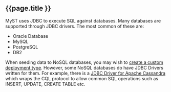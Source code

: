 ## {{page.title }} 

MyST uses JDBC to execute SQL against databases. Many databases are supported through JDBC drivers. The most common of these are:
 * Oracle Database
 * MySQL
 * PostgreSQL
 * DB2
 
When seeding data to NoSQL databases, you may wish to [create a custom deployment type](application-deployment/other-databases.md). However, some NoSQL databases do have JDBC Drivers written for them. For example, there is a [JDBC Driver for Apache Cassandra](https://github.com/adejanovski/cassandra-jdbc-wrapper) which wraps the CQL protocol to allow common SQL operations such as INSERT, UPDATE, CREATE TABLE etc.